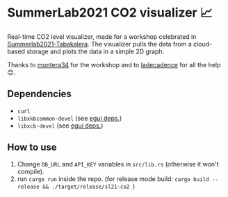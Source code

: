 # SummerLab2021 CO2 visualizer :chart_with_upwards_trend:

Real-time CO2 level visualizer, made for a workshop celebrated in [Summerlab2021-Tabakalera](https://www.tabakalera.eus/es/summerlab-2021). 
The visualizer pulls the data from a cloud-based storage and plots the data in a simple 2D graph.

Thanks to [montera34](https://montera34.com/en/) for the workshop and to [ladecadence](https://github.com/ladecadence) for all the help :blush:.

## Dependencies

* `curl`
* `libxkbcommon-devel` (see [egui deps.](https://github.com/emilk/egui#demo))
* `libxcb-devel` (see [egui deps.](https://github.com/emilk/egui#demo))

## How to use

1. Change `DB_URL` and `API_KEY` variables in `src/lib.rs` (otherwise it won't compile).
2. run `cargo run` inside the repo. (for release mode build: `cargo build --release && ./target/release/sl21-co2 `)

